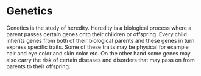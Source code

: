# Genetics

Genetics is the study of heredity. Heredity is a biological process where a parent passes certain genes onto their children or offspring. Every child inherits genes from both of their biological parents and these genes in turn express specific traits. Some of these traits may be physical for example hair and eye color and skin color etc. On the other hand some genes may also carry the risk of certain diseases and disorders that may pass on from parents to their offspring.
